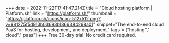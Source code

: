 +++
date = 2022-11-22T17:41:47.214Z
title = "Cloud hosting platform | Platform.sh"
link = "https://platform.sh/"
thumbnail = "https://platform.sh/icons/icon-512x512.png?v=981275f5d913b03693b1866384298a01"
snippet="The end-to-end cloud PaaS for hosting, development, and deployment."
tags = ["hosting"," cloud"," paas"]
+++
Free 30-day trial. No credit card required.

